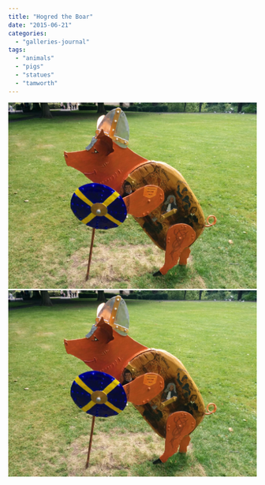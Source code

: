 ```yaml
---
title: "Hogred the Boar"
date: "2015-06-21"
categories: 
  - "galleries-journal"
tags: 
  - "animals"
  - "pigs"
  - "statues"
  - "tamworth"
---
```


[![](images/Hogred-the-Boar-scaled.jpeg)](images/Hogred-the-Boar-scaled.jpeg)
[![](images/Hogred-the-Boar-scaled.jpeg)](images/Hogred-the-Boar-scaled.jpeg)
